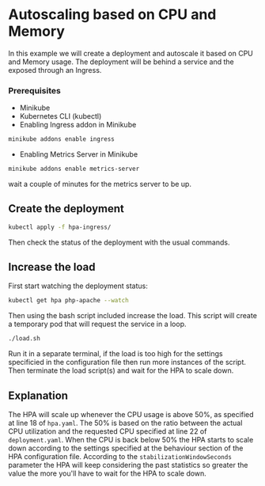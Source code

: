 # Autoscaling based on CPU and Memory
In this example we will create a deployment and autoscale it based on CPU and Memory usage. The deployment will be behind a service and the exposed through an Ingress. 

### Prerequisites
- Minikube
- Kubernetes CLI (kubectl)
- Enabling Ingress addon in Minikube
```bash
minikube addons enable ingress
```
- Enabling Metrics Server in Minikube
```bash
minikube addons enable metrics-server
```
wait a couple of minutes for the metrics server to be up.

## Create the deployment
```bash
kubectl apply -f hpa-ingress/
```
Then check the status of the deployment with the usual commands.

## Increase the load
First start watching the deployment status:
```bash
kubectl get hpa php-apache --watch
```
Then using the bash script included increase the load. This script will create a temporary pod that will request the service in a loop. 
```bash
./load.sh
```
Run it in a separate terminal, if the load is too high for the settings specificied in the configuration file then run more instances of the script. 
Then terminate the load script(s) and wait for the HPA to scale down. 

## Explanation
The HPA will scale up whenever the CPU usage is above 50%, as specified at line 18 of ```hpa.yaml```. The 50% is based on the ratio between the actual CPU utilization and the requested CPU specified at line 22 of ```deployment.yaml```.
When the CPU is back below 50% the HPA starts to scale down according to the settings specified at the behaviour section of the HPA configuration file. According to the ```stabilizationWindowSeconds``` parameter the HPA will keep considering the past statistics so greater the value the more you'll have to wait for the HPA to scale down. 